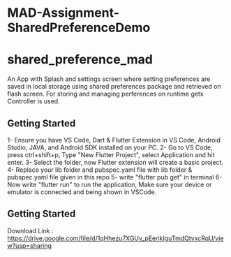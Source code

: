 # MAD-Assignment-SharedPreferenceDemo
# shared_preference_mad

An App with Splash and settings screen where setting preferences are saved in local storage using shared preferences package and retrieved on flash screen. For storing and managing perferences on runtime getx Controller is used.

## Getting Started

1- Ensure you have VS Code, Dart & Flutter Extension in VS Code, Android Studio, JAVA, and Android SDK installed on your PC.
2- Go to VS Code, press ctrl+shift+p, Type "New Flutter Project", select Application and hit enter.
3- Select the folder, now Flutter extension will create a basic project.
4- Replace your lib folder and pubspec.yaml file with lib folder & pubspec.yaml file given in this repo
5- write "flutter pub get" in terminal
6- Now write "flutter run" to run the application, Make sure your device or emulator is connected and being shown in VSCode.

## Getting Started
Download Link : https://drive.google.com/file/d/1qHhezu7XGUv_pEerikIguTmdQtvxcRqU/view?usp=sharing
